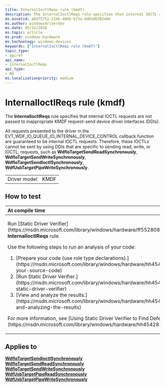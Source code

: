 ```yaml
---
title: InternalIoctlReqs rule (kmdf)
description: The InternalIoctlReqs rule specifies that internal IOCTL requests are not passed to inappropriate KMDF request-send device driver interfaces (DDIs).
ms.assetid: a6d75752-21eb-486b-b73a-8d810b392e6b
ms.author: windowsdriverdev
ms.date: 05/21/2018
ms.topic: article
ms.prod: windows-hardware
ms.technology: windows-devices
keywords: ["InternalIoctlReqs rule (kmdf)"]
topic_type:
- apiref
api_name:
- InternalIoctlReqs
api_type:
- NA
ms.localizationpriority: medium
---
```


# InternalIoctlReqs rule (kmdf)


The **InternalIoctlReqs** rule specifies that internal IOCTL requests are not passed to inappropriate KMDF request-send device driver interfaces (DDIs).

All requests presented to the driver in the EVT\_WDF\_IO\_QUEUE\_IO\_INTERNAL\_DEVICE\_CONTROL callback function are guaranteed to be internal IOCTL requests. Therefore, these IOCTLs cannot be sent by using DDIs that are specific to sending read, write, or IOCTL, requests, such as **WdfIoTargetSendReadSynchronously**, **WdfIoTargetSendWriteSynchronously**, **WdfIoTargetSendIoctlSynchronously**, **WdfUsbTargetPipeWriteSynchronously**.

|              |      |
|--------------|------|
| Driver model | KMDF |

How to test
-----------

<table>
<colgroup>
<col width="100%" />
</colgroup>
<thead>
<tr class="header">
<th align="left">At compile time</th>
</tr>
</thead>
<tbody>
<tr class="odd">
<td align="left"><p>Run [Static Driver Verifier](https://msdn.microsoft.com/library/windows/hardware/ff552808) and specify the <strong>InternalIoctlReqs</strong> rule.</p>
Use the following steps to run an analysis of your code:
<ol>
<li>[Prepare your code (use role type declarations).](https://msdn.microsoft.com/library/windows/hardware/hh454281#preparing-your-source-code)</li>
<li>[Run Static Driver Verifier.](https://msdn.microsoft.com/library/windows/hardware/hh454281#running-static-driver-verifier)</li>
<li>[View and analyze the results.](https://msdn.microsoft.com/library/windows/hardware/hh454281#viewing-and-analyzing-the-results)</li>
</ol>
<p>For more information, see [Using Static Driver Verifier to Find Defects in Drivers](https://msdn.microsoft.com/library/windows/hardware/hh454281).</p></td>
</tr>
</tbody>
</table>

Applies to
----------

[**WdfIoTargetSendIoctlSynchronously**](https://msdn.microsoft.com/library/windows/hardware/ff548660)
[**WdfIoTargetSendReadSynchronously**](https://msdn.microsoft.com/library/windows/hardware/ff548669)
[**WdfIoTargetSendWriteSynchronously**](https://msdn.microsoft.com/library/windows/hardware/ff548672)
[**WdfUsbTargetPipeReadSynchronously**](https://msdn.microsoft.com/library/windows/hardware/ff551155)
[**WdfUsbTargetPipeWriteSynchronously**](https://msdn.microsoft.com/library/windows/hardware/ff551163)
 

 





